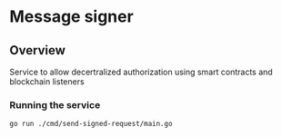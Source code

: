 # Message signer

## Overview
Service to allow decertralized authorization using smart contracts and blockchain listeners

### Running the service
```shell
go run ./cmd/send-signed-request/main.go
```
